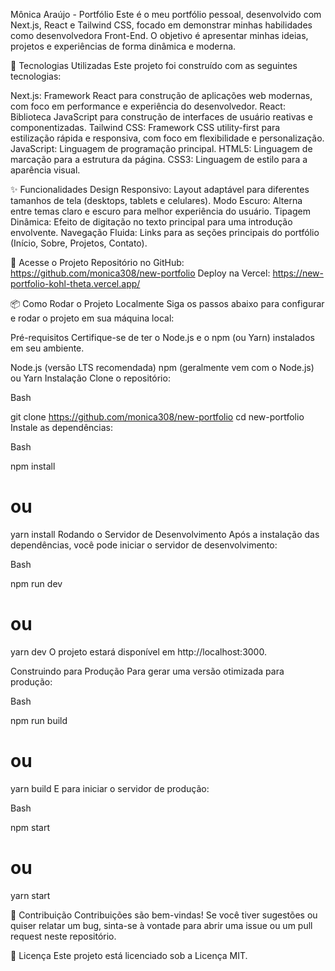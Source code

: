 Mônica Araújo - Portfólio
Este é o meu portfólio pessoal, desenvolvido com Next.js, React e Tailwind CSS, focado em demonstrar minhas habilidades como desenvolvedora Front-End. O objetivo é apresentar minhas ideias, projetos e experiências de forma dinâmica e moderna.

🚀 Tecnologias Utilizadas
Este projeto foi construído com as seguintes tecnologias:

Next.js: Framework React para construção de aplicações web modernas, com foco em performance e experiência do desenvolvedor.
React: Biblioteca JavaScript para construção de interfaces de usuário reativas e componentizadas.
Tailwind CSS: Framework CSS utility-first para estilização rápida e responsiva, com foco em flexibilidade e personalização.
JavaScript: Linguagem de programação principal.
HTML5: Linguagem de marcação para a estrutura da página.
CSS3: Linguagem de estilo para a aparência visual.

✨ Funcionalidades
Design Responsivo: Layout adaptável para diferentes tamanhos de tela (desktops, tablets e celulares).
Modo Escuro: Alterna entre temas claro e escuro para melhor experiência do usuário.
Tipagem Dinâmica: Efeito de digitação no texto principal para uma introdução envolvente.
Navegação Fluida: Links para as seções principais do portfólio (Início, Sobre, Projetos, Contato).

🔗 Acesse o Projeto
Repositório no GitHub: https://github.com/monica308/new-portfolio
Deploy na Vercel: https://new-portfolio-kohl-theta.vercel.app/

📦 Como Rodar o Projeto Localmente
Siga os passos abaixo para configurar e rodar o projeto em sua máquina local:

Pré-requisitos
Certifique-se de ter o Node.js e o npm (ou Yarn) instalados em seu ambiente.

Node.js (versão LTS recomendada)
npm (geralmente vem com o Node.js) ou Yarn
Instalação
Clone o repositório:

Bash

git clone https://github.com/monica308/new-portfolio
cd new-portfolio
Instale as dependências:

Bash

npm install
# ou
yarn install
Rodando o Servidor de Desenvolvimento
Após a instalação das dependências, você pode iniciar o servidor de desenvolvimento:

Bash

npm run dev
# ou
yarn dev
O projeto estará disponível em http://localhost:3000.

Construindo para Produção
Para gerar uma versão otimizada para produção:

Bash

npm run build
# ou
yarn build
E para iniciar o servidor de produção:

Bash

npm start
# ou
yarn start

🤝 Contribuição
Contribuições são bem-vindas! Se você tiver sugestões ou quiser relatar um bug, sinta-se à vontade para abrir uma issue ou um pull request neste repositório.

📄 Licença
Este projeto está licenciado sob a Licença MIT.







